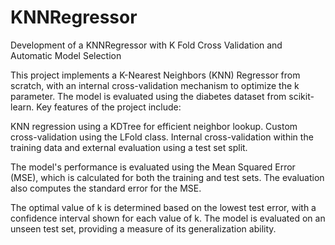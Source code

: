 # KNNRegressor
Development of a KNNRegressor with K Fold Cross Validation and Automatic Model Selection

This project implements a K-Nearest Neighbors (KNN) Regressor from scratch, with an internal cross-validation mechanism to optimize the k parameter. The model is evaluated using the diabetes dataset from scikit-learn. Key features of the project include:

KNN regression using a KDTree for efficient neighbor lookup.
Custom cross-validation using the LFold class.
Internal cross-validation within the training data and external evaluation using a test set split.

The model's performance is evaluated using the Mean Squared Error (MSE), which is calculated for both the training and test sets. The evaluation also computes the standard error for the MSE.

The optimal value of k is determined based on the lowest test error, with a confidence interval shown for each value of k.
The model is evaluated on an unseen test set, providing a measure of its generalization ability.
